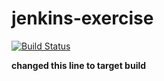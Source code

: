# jenkins-exercise
[![Build Status](https://jux42.ngrok.app/buildStatus/icon?job=jenkins-exercise)](https://jux42.ngrok.app/job/jenkins-exercise/)


**changed this line to target build**
